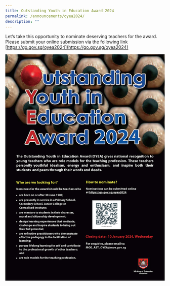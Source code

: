 ```yaml
---
title: Outstanding Youth in Education Award 2024
permalink: /announcements/oyea2024/
description: ""
---
```


Let’s take this opportunity to nominate deserving teachers for the award. Please submit your online submission via the following link [https://go.gov.sg/oyea2024](https://go.gov.sg/oyea2024)

![](/images/Annoucements/oyea2024.jpg)
